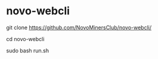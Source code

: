 # novo-webcli

git clone https://github.com/NovoMinersClub/novo-webcli/

cd novo-webcli

sudo bash run.sh
